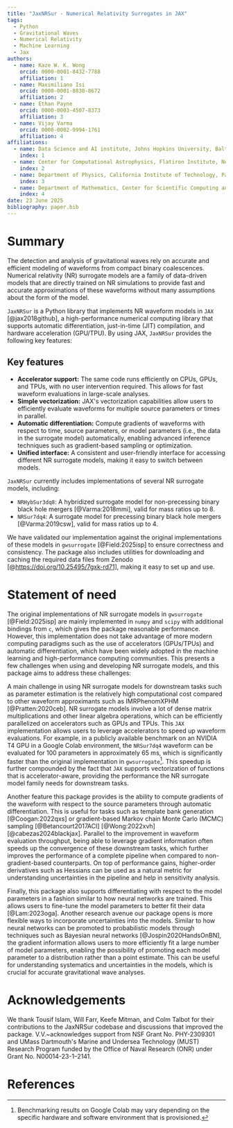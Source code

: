 ```yaml
---
title: "JaxNRSur - Numerical Relativity Surrogates in JAX"
tags:
  - Python
  - Gravitational Waves
  - Numerical Relativity
  - Machine Learning
  - Jax
authors:
  - name: Kaze W. K. Wong
    orcid: 0000-0001-8432-7788
    affiliation: 1
  - name: Maximiliano Isi
    orcid: 0000-0001-8830-8672
    affiliation: 2
  - name: Ethan Payne
    orcid: 0000-0003-4507-8373
    affiliation: 3
  - name: Vijay Varma
    orcid: 0000-0002-9994-1761
    affiliation: 4
affiliations:
  - name: Data Science and AI institute, Johns Hopkins University, Baltimore, MD 21218, US
    index: 1
  - name: Center for Computational Astrophysics, Flatiron Institute, New York, NY 10010, US
    index: 2
  - name: Department of Physics, California Institute of Technology, Pasadena, California 91125, USA
    index: 3
  - name: Department of Mathematics, Center for Scientific Computing and Data Science Research, University of Massachusetts, Dartmouth, MA 02747, USA
    index: 4
date: 23 June 2025
bibliography: paper.bib
---
```


# Summary

The detection and analysis of gravitational waves rely on accurate and
efficient modeling of waveforms from compact binary coalescences. Numerical
relativity (NR) surrogate models are a family of data-driven models that are
directly trained on NR simulations to provide fast and accurate approximations
of these waveforms without many assumptions about the form of the model.

`JaxNRSur` is a Python library that implements NR waveform models in `JAX`
[@jax2018github], a high-performance numerical computing library that supports
automatic differentiation, just-in-time (JIT) compilation, and hardware
acceleration (GPU/TPU). By using JAX, `JaxNRSur` provides the following key
features:

## Key features

- **Accelerator support:** The same code runs efficiently on CPUs, GPUs, and TPUs, with no user intervention required. This allows for fast waveform evaluations in large-scale analyses.
- **Simple vectorization:** JAX's vectorization capabilities allow users to efficiently evaluate waveforms for multiple source parameters or times in parallel.
- **Automatic differentiation:** Compute gradients of waveforms with respect to time, source parameters, or model parameters (i.e., the data in the surrogate model) automatically, enabling advanced inference techniques such as gradient-based sampling or optimization.
- **Unified interface:** A consistent and user-friendly interface for accessing different NR surrogate models, making it easy to switch between models.

`JaxNRSur` currently includes implementations of several NR surrogate models,
including:

- `NRHybSur3dq8`: A hybridized surrogate model for non-precessing binary black
  hole mergers [@Varma:2018mmi], valid for mass ratios up to 8.
- `NRSur7dq4`: A surrogate model for precessing binary black hole mergers [@Varma:2019csw], valid for mass ratios up to 4.

We have validated our implementation against the original implementations of
these models in `gwsurrogate` [@Field:2025isp] to ensure correctness and
consistency. The package also includes utilities for downloading and caching the
required data files from Zenodo [@https://doi.org/10.25495/7gxk-rd71], making it
easy to set up and use.

# Statement of need

The original implementations of NR surrogate models in `gwsurrogate`
[@Field:2025isp] are mainly implemented in `numpy` and `scipy` with additional
bindings from `c`, which gives the package reasonable performance. However,
this implementation does not take advantage of more modern computing paradigms
such as the use of accelerators (GPUs/TPUs) and automatic differentiation, which
have been widely adopted in the machine learning and high-performance computing
communities. This presents a few challenges when using and developing NR
surrogate models, and this package aims to address these challenges:

<!-- How accelerator comes into play -->

A main challenge in using NR surrogate models for downstream tasks such as
parameter estimation is the relatively high computational cost compared to other
waveform approximants such as IMRPhenomXPHM [@Pratten:2020ceb]. NR surrogate
models involve a lot of dense matrix multiplications and other linear algebra
operations, which can be efficiently parallelized on accelerators such as GPUs
and TPUs. This `JAX` implementation allows users to leverage accelerators to
speed up waveform evaluations. For example, in a publicly available benchmark on
an NVIDIA T4 GPU in a Google Colab environment, the `NRSur7dq4` waveform can be
evaluated for 100 parameters in approximately 65 ms, which is significantly
faster than the original implementation in `gwsurrogate`[^1]. This speedup is
further compounded by the fact that `JAX` supports vectorization of functions
that is accelerator-aware, providing the performance the NR surrogate model
family needs for downstream tasks.

[^1]: Benchmarking results on Google Colab may vary depending on the specific hardware and software environment that is provisioned.

<!-- How differentiability can be used -->

<!-- Gradient on source parameters -->

Another feature this package provides is the ability to compute gradients of the
waveform with respect to the source parameters through automatic
differentiation. This is useful for tasks such as template bank generation
[@Coogan:2022qxs] or gradient-based Markov chain Monte Carlo (MCMC) sampling
[@Betancourt2017ACI] [@Wong:2022xvh] [@cabezas2024blackjax]. Parallel to the
improvement in waveform evaluation throughput, being able to leverage gradient
information often speeds up the convergence of these downstream tasks, which
further improves the performance of a complete pipeline when compared to
non-gradient-based counterparts. On top of performance gains, higher-order
derivatives such as Hessians can be used as a natural metric for understanding
uncertainties in the pipeline and help in sensitivity analysis.

<!-- Gradient on model parameters -->

Finally, this package also supports differentiating with respect to the model parameters
in a fashion similar to how neural networks are trained. This allows users to
fine-tune the model parameters to better fit their data [@Lam:2023oga]. Another
research avenue our package opens is more flexible ways to incorporate
uncertainties into the models. Similar to how neural networks can be promoted to
probabilistic models through techniques such as Bayesian neural networks
[@Jospin2020HandsOnBN], the gradient information allows users to more
efficiently fit a large number of model parameters, enabling the possibility of
promoting each model parameter to a distribution rather than a point estimate.
This can be useful for understanding systematics and uncertainties in the
models, which is crucial for accurate gravitational wave analyses.

# Acknowledgements

We thank Tousif Islam, Will Farr, Keefe Mitman, and Colm Talbot for their
contributions to the JaxNRSur codebase and discussions that improved the
package. V.V.~acknowledges support from NSF Grant No. PHY-2309301 and UMass
Dartmouth's Marine and Undersea Technology (MUST) Research Program funded by the
Office of Naval Research (ONR) under Grant No. N00014-23-1–2141.

# References
